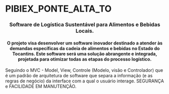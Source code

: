# PIBIEX_PONTE_ALTA_TO
 <h3 align="center"> Software de Logística Sustentável para Alimentos e Bebidas Locais. </h3>
 
 <h4 align="center">
 O projeto visa desenvolver um software inovador destinado a atender às demandas específicas da cadeia de alimentos e bebidas no Estado do Tocantins. Este software será uma solução abrangente e integrada, projetada para otimizar todas as etapas do processo logístico.
</h4>

<p align="left">
Seguindo o MVC - Model, View, Controle (Modelo, visão e Controlador) que é um padrão de arquitetura de software que separa a informação (e as regras de negócio) da interface com a qual o usuário interage. SEGURANÇA e FACILIDADE EM MANUTENÇÃO.
</p>
